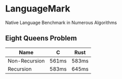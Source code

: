 # LanguageMark
Native Language Benchmark in Numerous Algorithms

## Eight Queens Problem

| Name | C | Rust |
|-|-|-|
| Non-Recursion | 561ms | 583ms |
| Recursion | 583ms | 645ms |


